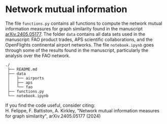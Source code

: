 # Network mutual information

The file `functions.py` contains all functions to compute the network mutual information measures for graph similarity 
found in the manuscript [arXiv.2405.05177](https://arxiv.org/abs/2405.05177).
The folder `data` contains all data sets used in the manuscript: FAO product trades, APS scientific collaborations, 
and the OpenFlights continental airport networks. The file `notebook.ipynb` goes through some of the results found in 
the manuscript, particularly the analysis over the FAO network.

```
./
 ├── README.md
 ├── data
 │   ├── airports
 │   ├── aps
 │   └── fao
 ├── functions.py
 └── notebook.ipynb
```

If you find the code useful, consider citing: <br>
H. Felippe, F. Battiston, A. Kirkley, "Network mutual information measures for graph similarity", arXiv.2405.05177 (2024)
